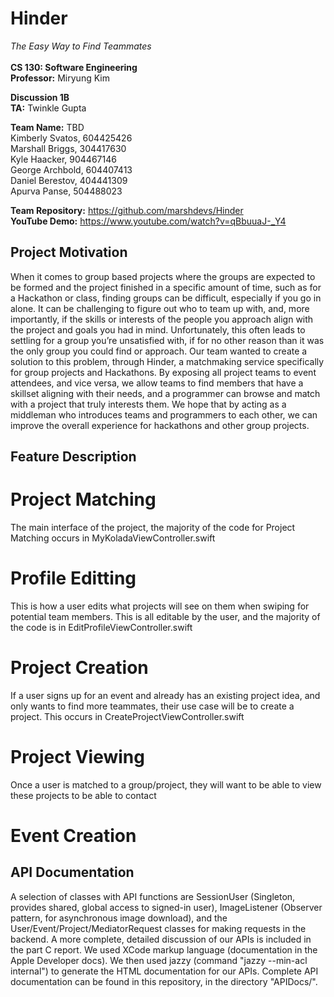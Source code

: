 
# Hinder
*The Easy Way to Find Teammates*<br><br>
**CS 130: Software Engineering**<br>
**Professor:** Miryung Kim<br>

**Discussion 1B**<br>
**TA:** Twinkle Gupta<br>

**Team Name:** TBD<br>
Kimberly Svatos, 604425426<br>
Marshall Briggs, 304417630<br>
Kyle Haacker, 904467146<br>
George Archbold, 604407413<br>
Daniel Berestov, 404441309<br>
Apurva Panse, 504488023<br>

**Team Repository:** https://github.com/marshdevs/Hinder<br>
**YouTube Demo:** https://www.youtube.com/watch?v=qBbuuaJ-_Y4

## Project Motivation
When it comes to group based projects where the groups are expected to be formed and the project finished in a specific amount of time, such as for a Hackathon or class, finding groups can be difficult, especially if you go in alone. It can be challenging to figure out who to team up with, and, more importantly, if the skills or interests of the people you approach align with the project and goals you had in mind. Unfortunately, this often leads to settling for a group you’re unsatisfied with, if for no other reason than it was the only group you could find or approach. Our team wanted to create a solution to this problem, through Hinder, a matchmaking service specifically for group projects and Hackathons. By exposing all project teams to event attendees, and vice versa, we allow teams to find members that have a skillset aligning with their needs, and a programmer can browse and match with a project that truly interests them. We hope that by acting as a middleman who introduces teams and programmers to each other, we can improve the overall experience for hackathons and other group projects.<br>

## Feature Description 
# Project Matching
The main interface of the project, the majority of the code for Project Matching occurs in MyKoladaViewController.swift
# Profile Editting
This is how a user edits what projects will see on them when swiping for potential team members. This is all editable by the user, and the majority of the code is in EditProfileViewController.swift
# Project Creation
If a user signs up for an event and already has an existing project idea, and only wants to find more teammates, their use case will be to create a project. This occurs in CreateProjectViewController.swift
# Project Viewing
Once a user is matched to a group/project, they will want to be able to view these projects to be able to contact 
# Event Creation


## API Documentation
A selection of classes with API functions are SessionUser (Singleton, provides shared, global access to signed-in user), ImageListener (Observer pattern, for asynchronous image download), and the User/Event/Project/MediatorRequest classes for making requests in the backend. A more complete, detailed discussion of our APIs is included in the part C report. We used XCode markup language (documentation in the Apple Developer docs). We then used jazzy (command "jazzy --min-acl internal") to generate the HTML documentation for our APIs. Complete API documentation can be found in this repository, in the directory "APIDocs/".

